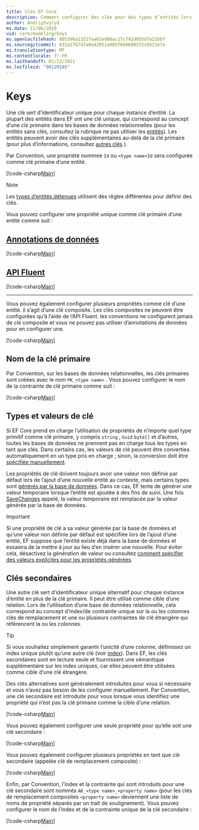 ```yaml
---
title: Clés-EF Core
description: Comment configurer des clés pour des types d’entités lors de l’utilisation de Entity Framework Core
author: AndriySvyryd
ms.date: 11/06/2019
uid: core/modeling/keys
ms.openlocfilehash: 805396a13227aa62ed86ac17c742d055d7a22bbf
ms.sourcegitcommit: 032a1767d7a6e42052a005f660b80372c6521e7e
ms.translationtype: MT
ms.contentlocale: fr-FR
ms.lasthandoff: 01/12/2021
ms.locfileid: "98129185"
---
```

# <a name="keys"></a>Keys

Une clé sert d’identificateur unique pour chaque instance d’entité. La plupart des entités dans EF ont une clé unique, qui correspond au concept d’une *clé primaire* dans les bases de données relationnelles (pour les entités sans clés, consultez la rubrique ne pas utiliser les [entités](xref:core/modeling/keyless-entity-types)). Les entités peuvent avoir des clés supplémentaires au-delà de la clé primaire (pour plus d’informations, consultez [autres clés](#alternate-keys) ).

Par Convention, une propriété nommée `Id` ou `<type name>Id` sera configurée comme clé primaire d’une entité.

[!code-csharp[Main](../../../samples/core/Modeling/Conventions/KeyId.cs?name=KeyId&highlight=3,11)]

> [!NOTE]
> Les [types d’entités détenues](xref:core/modeling/owned-entities) utilisent des règles différentes pour définir des clés.

Vous pouvez configurer une propriété unique comme clé primaire d’une entité comme suit :

## <a name="data-annotations"></a>[Annotations de données](#tab/data-annotations)

[!code-csharp[Main](../../../samples/core/Modeling/DataAnnotations/KeySingle.cs?name=KeySingle&highlight=3)]

## <a name="fluent-api"></a>[API Fluent](#tab/fluent-api)

[!code-csharp[Main](../../../samples/core/Modeling/FluentAPI/KeySingle.cs?name=KeySingle&highlight=4)]

***

Vous pouvez également configurer plusieurs propriétés comme clé d’une entité. il s’agit d’une clé composite. Les clés composites ne peuvent être configurées qu’à l’aide de l’API Fluent. les conventions ne configurent jamais de clé composite et vous ne pouvez pas utiliser d’annotations de données pour en configurer une.

[!code-csharp[Main](../../../samples/core/Modeling/FluentAPI/KeyComposite.cs?name=KeyComposite&highlight=4)]

## <a name="primary-key-name"></a>Nom de la clé primaire

Par Convention, sur les bases de données relationnelles, les clés primaires sont créées avec le nom `PK_<type name>` . Vous pouvez configurer le nom de la contrainte de clé primaire comme suit :

[!code-csharp[Main](../../../samples/core/Modeling/FluentAPI/KeyName.cs?name=KeyName&highlight=5)]

## <a name="key-types-and-values"></a>Types et valeurs de clé

Si EF Core prend en charge l’utilisation de propriétés de n’importe quel type primitif comme clé primaire, y compris `string` , `Guid` `byte[]` et d’autres, toutes les bases de données ne prennent pas en charge tous les types en tant que clés. Dans certains cas, les valeurs de clé peuvent être converties automatiquement en un type pris en charge ; sinon, la conversion doit être [spécifiée manuellement](xref:core/modeling/value-conversions).

Les propriétés de clé doivent toujours avoir une valeur non définie par défaut lors de l’ajout d’une nouvelle entité au contexte, mais certains types sont [générés par la base de données](xref:core/modeling/generated-properties). Dans ce cas, EF tente de générer une valeur temporaire lorsque l’entité est ajoutée à des fins de suivi. Une fois [SaveChanges](/dotnet/api/Microsoft.EntityFrameworkCore.DbContext.SaveChanges) appelé, la valeur temporaire est remplacée par la valeur générée par la base de données.

> [!Important]
> Si une propriété de clé a sa valeur générée par la base de données et qu’une valeur non définie par défaut est spécifiée lors de l’ajout d’une entité, EF suppose que l’entité existe déjà dans la base de données et essaiera de la mettre à jour au lieu d’en insérer une nouvelle. Pour éviter cela, désactivez la génération de valeur ou consultez [comment spécifier des valeurs explicites pour les propriétés générées](xref:core/saving/explicit-values-generated-properties).

## <a name="alternate-keys"></a>Clés secondaires

Une autre clé sert d’identificateur unique alternatif pour chaque instance d’entité en plus de la clé primaire. Il peut être utilisé comme cible d’une relation. Lors de l’utilisation d’une base de données relationnelle, cela correspond au concept d’index/de contrainte unique sur la ou les colonnes clés de remplacement et une ou plusieurs contraintes de clé étrangère qui référencent la ou les colonnes.

> [!TIP]
> Si vous souhaitez simplement garantir l’unicité d’une colonne, définissez un index unique plutôt qu’une autre clé (voir [index](xref:core/modeling/indexes)). Dans EF, les clés secondaires sont en lecture seule et fournissent une sémantique supplémentaire sur les index uniques, car elles peuvent être utilisées comme cible d’une clé étrangère.

Des clés alternatives sont généralement introduites pour vous si nécessaire et vous n’avez pas besoin de les configurer manuellement. Par Convention, une clé secondaire est introduite pour vous lorsque vous identifiez une propriété qui n’est pas la clé primaire comme la cible d’une relation.

[!code-csharp[Main](../../../samples/core/Modeling/Conventions/AlternateKey.cs?name=AlternateKey&highlight=12)]

Vous pouvez également configurer une seule propriété pour qu’elle soit une clé secondaire :

[!code-csharp[Main](../../../samples/core/Modeling/FluentAPI/AlternateKeySingle.cs?name=AlternateKeySingle&highlight=4)]

Vous pouvez également configurer plusieurs propriétés en tant que clé secondaire (appelée clé de remplacement composite) :

[!code-csharp[Main](../../../samples/core/Modeling/FluentAPI/AlternateKeyComposite.cs?name=AlternateKeyComposite&highlight=4)]

Enfin, par Convention, l’index et la contrainte qui sont introduits pour une clé secondaire sont nommés `AK_<type name>_<property name>` (pour les clés de remplacement composites `<property name>` deviennent une liste de noms de propriété séparés par un trait de soulignement). Vous pouvez configurer le nom de l’index et de la contrainte unique de la clé secondaire :

[!code-csharp[Main](../../../samples/core/Modeling/FluentAPI/AlternateKeyName.cs?name=AlternateKeyName&highlight=5)]
